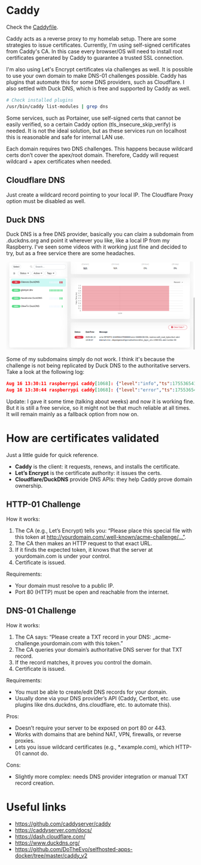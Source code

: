# Caddy

Check the [Caddyfile](../roles/caddy/templates/Caddyfile.j2).

Caddy acts as a reverse proxy to my homelab setup. There are some strategies to issue certificates. Currently, I'm using self-signed certificates from Caddy's CA. In this case every browser/OS will need to install root certificates generated by Caddy to guarantee a trusted SSL connection.

I'm also using Let's Encrypt certificates via challenges as well. It is possible to use your own domain to make DNS-01 challenges possible. Caddy has plugins that automate this for some DNS providers, such as Cloudflare. I also settled with Duck DNS, which is free and supported by Caddy as well.

```bash
# Check installed plugins
/usr/bin/caddy list-modules | grep dns
```

Some services, such as Portainer, use self-signed certs that cannot be easily verified, so a certain Caddy option (tls_insecure_skip_verify) is needed. It is not the ideal solution, but as these services run on localhost this is reasonable and safe for internal LAN use.

Each domain requires two DNS challenges. This happens because wildcard certs don’t cover the apex/root domain. Therefore, Caddy will request wildcard + apex certificates when needed.

## Cloudflare DNS

Just create a wildcard record pointing to your local IP. The Cloudflare Proxy option must be disabled as well. 

## Duck DNS

Duck DNS is a free DNS provider, basically you can claim a subdomain from .duckdns.org and point it wherever you like, like a local IP from my Raspberry. I've seen some videos with it working just fine and decided to try, but as a free service there are some headaches.

![DNS replication](images/caddy/dns%20replication.png)

Some of my subdomains simply do not work. I think it's because the challenge is not being replicated by Duck DNS to the authoritative servers. Take a look at the following log:

```json
Aug 16 13:30:11 raspberrypi caddy[1068]: {"level":"info","ts":1755365411.5826886,"msg":"trying to solve challenge","identifier":"portainer.glomyer.duckdns.org","challenge_type":"dns-01","ca":"https://acme-v02.api.letsencrypt.org/directory"}
Aug 16 13:30:44 raspberrypi caddy[1068]: {"level":"error","ts":1755365444.2546632,"logger":"tls.obtain","msg":"could not get certificate from issuer","identifier":"portainer.glomyer.duckdns.org","issuer":"acme-v02.api.letsencrypt.org-directory","error":"[portainer.glomyer.duckdns.org] solving challenges: waiting for solver certmagic.solverWrapper to be ready: checking DNS propagation of \"_acme-challenge.portainer.glomyer.duckdns.org.\" (relative=_acme-challenge.portainer.glomyer zone=duckdns.org. resolvers=[181.213.132.4:53 181.213.132.5:53 [2804:14d:1:0:181:213:132:4]:53 [2804:14d:1:0:181:213:132:5]:53]): querying authoritative nameservers: dial tcp 15.223.106.16:53: i/o timeout (order=https://acme-v02.api.letsencrypt.org/acme/order/2589567966/418552947227) (ca=https://acme-v02.api.letsencrypt.org/directory)"}
```
Update: I gave it some time (talking about weeks) and now it is working fine. But it is still a free service, so it might not be that much reliable at all times. It will remain mainly as a fallback option from now on.


# How are certificates validated 

Just a little guide for quick reference.

- **Caddy** is the client: it requests, renews, and installs the certificate.
- **Let’s Encrypt** is the certificate authority: it issues the certs.
- **Cloudflare/DuckDNS** provide DNS APIs: they help Caddy prove domain ownership.


## HTTP-01 Challenge

How it works:

1. The CA (e.g., Let’s Encrypt) tells you: “Please place this special file with this token at http://yourdomain.com/.well-known/acme-challenge/...”.
2. The CA then makes an HTTP request to that exact URL.
3. If it finds the expected token, it knows that the server at yourdomain.com is under your control.
4. Certificate is issued.

Requirements:

- Your domain must resolve to a public IP.
- Port 80 (HTTP) must be open and reachable from the internet.


## DNS-01 Challenge

How it works:

1. The CA says: “Please create a TXT record in your DNS: _acme-challenge.yourdomain.com with this token.”
2. The CA queries your domain’s authoritative DNS server for that TXT record.
3. If the record matches, it proves you control the domain.
4. Certificate is issued.

Requirements:

- You must be able to create/edit DNS records for your domain.
- Usually done via your DNS provider’s API (Caddy, Certbot, etc. use plugins like dns.duckdns, dns.cloudflare, etc. to automate this).

Pros:

- Doesn’t require your server to be exposed on port 80 or 443.
- Works with domains that are behind NAT, VPN, firewalls, or reverse proxies.
- Lets you issue wildcard certificates (e.g., *.example.com), which HTTP-01 cannot do.

Cons:

- Slightly more complex: needs DNS provider integration or manual TXT record creation.


# Useful links

- https://github.com/caddyserver/caddy
- https://caddyserver.com/docs/
- https://dash.cloudflare.com/
- https://www.duckdns.org/
- https://github.com/DoTheEvo/selfhosted-apps-docker/tree/master/caddy_v2
